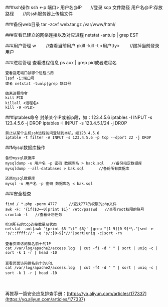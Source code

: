 ###ssh操作
	ssh <-p 端口> 用户名@IP　　//登录
	scp 文件路径  用户名@IP:存放路径　　//向ssh服务器上传输文件
	
###备份web目录
	tar -zcvf web.tar.gz /var/www/html/

###查看已建立的网络连接以及对应进程
	netstat -antulp | grep EST

###用户管理
	w 　　//查看当前用户
	pkill -kill -t <用户tty>　　 //踢掉当前登录用户

###进程管理
	查看进程信息
	ps aux | grep pid或者进程名　　
	
	查看指定端口被哪个进程占用
	lsof -i:端口号 
	或者 netstat -tunlp|grep 端口号
	
	结束进程命令
	kill PID
	killall <进程名>
	kill -9 <PID>
	
###iptables命令
	封杀某个IP或者ip段，如：123.4.5.6
	iptables -I INPUT -s 123.4.5.6 -j DROP
	iptables -I INPUT -s 123.4.5.1/24 -j DROP
	
	禁止从某个主机ssh远程访问登陆到本机，如123.4.5.6
	iptable -t filter -A INPUT -s 123.4.5.6 -p tcp --dport 22 -j DROP

##Mysql数据库操作
	
	备份mysql数据库
	mysqldump -u 用户名 -p 密码 数据库名 > back.sql　　//备份指定数据库
	mysqldump --all-databases > bak.sql　　　　//备份所有数据库
	
	还原mysql数据库
	mysql -u 用户名 -p 密码 数据库名 < bak.sql

###安全检查
	
	find / *.php -perm 4777 　　 //查找777的权限的php文件 
	awk -F: '{if($3==0)print $1}' /etc/passwd　　//查看root权限的账号
	crontab -l　　//查看计划任务
	
	检测所有的tcp连接数量及状态
	netstat -ant|awk '{print $5 "\t" $6}' |grep "[1-9][0-9]*\."|sed -e 's/::ffff://' -e 's/:[0-9]*//'|sort|uniq -c|sort -rn
	　　
	查看页面访问排名前十的IP
	cat /var/log/apache2/access.log  | cut -f1 -d " " | sort | uniq -c | sort -k 1 -r | head -10
	　　
	查看页面访问排名前十的URL
	cat /var/log/apache2/access.log  | cut -f4 -d " " | sort | uniq -c | sort -k 1 -r | head -10　　
	
　

再推荐一篇安全应急排查手册：[https://yq.aliyun.com/articles/177337](https://yq.aliyun.com/articles/177337) 


